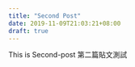 ```yaml
---
title: "Second Post"
date: 2019-11-09T21:03:21+08:00
draft: true
---
```

This is Second-post
第二篇貼文測試

